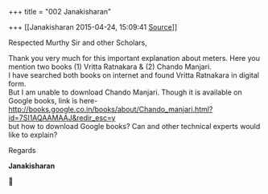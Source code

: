 +++
title = "002 Janakisharan"

+++
[[Janakisharan	2015-04-24, 15:09:41 [Source](https://groups.google.com/g/bvparishat/c/D5bTvYywTFo)]]



Respected Murthy Sir and other Scholars,  
  
Thank you very much for this important explanation about meters. Here you mention two books (1) Vritta Ratnakara & (2) Chando Manjari.  
I have searched both books on internet and found Vritta Ratnakara in digital form.  
But I am unable to download Chando Manjari. Though it is available on Google books, link is here-  
<http://books.google.co.in/books/about/Chando_manjari.html?id=7SI1AQAAMAAJ&redir_esc=y>  
but how to download Google books? Can and other technical experts would like to explain?  
  
Regards  
  
**Janakisharan**



